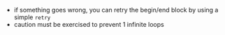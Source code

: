 * if something goes wrong, you can retry the begin/end block by using a simple `retry`
* caution must be exercised to prevent 1 infinite loops